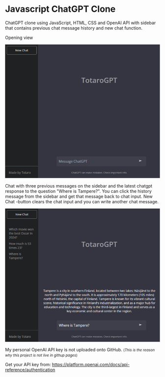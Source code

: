 # Javascript ChatGPT Clone
ChatGPT clone using JavaScript, HTML, CSS and OpenAI API with sidebar that contains previous chat message history and new chat function.


Opening view

<img src="images/chatgpt1.png">

Chat with three previous messages on the sidebar and the latest chatgpt response to the question "Where is Tampere?". You can click the history message from the sidebar and get that message back to chat input. New Chat -button clears the chat input and you can write another chat message.

<img src="images/chatgpt2.png">


My personal OpenAI API key is not uploaded onto GitHub. 
<small>(_This is the reason why this project is not live in githup pages_)</small>

Get your API key from: https://platform.openai.com/docs/api-reference/authentication
